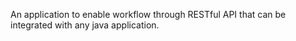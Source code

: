 An application to enable workflow through RESTful API that can be integrated with any java application.
